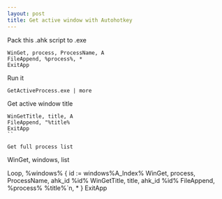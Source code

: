 ```yaml
---
layout: post
title: Get active window with Autohotkey
---
```


Pack this .ahk script to .exe
```
WinGet, process, ProcessName, A
FileAppend, %process%, *
ExitApp
```

Run it
```
GetActiveProcess.exe | more
```

Get active window title
```
WinGetTitle, title, A
FileAppend, "%title%
ExitApp
``

Get full process list
```
WinGet, windows, list

Loop, %windows%
{
    id := windows%A_Index%
    WinGet, process, ProcessName, ahk_id %id%
    WinGetTitle, title, ahk_id %id%
    FileAppend, %process% %title%`n, *
}
ExitApp
```
